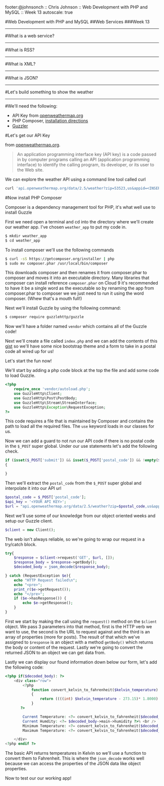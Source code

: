 footer:@johnsonch :: Chris Johnson :: Web Development with PHP and MySQL :: Week 13
autoscale: true

#Web Development with PHP and MySQL
##Web Services
###Week 13

---
#What is a web service?

---
#What is RSS?

---
#What is XML?

---
#What is JSON?

---
#Let's build something to show the weather

---
#We'll need the following:

* API Key from [openweathermap.org](openweathermap.org)
* PHP Composer, [installation directions](https://laracasts.com/discuss/channels/tips/testing-cloud9-ide-with-composer-laravel)
* [Guzzler](https://github.com/guzzle/guzzle)

#Let's get our API Key

from [openweathermap.org](openweathermap.org).

> An application programming interface key (API key) is a code passed in by
computer programs calling an API (application programming interface) to identify
the calling program, its developer, or its user to the Web site.

We can explore the weather API using a command line tool called curl

```bash
curl 'api.openweathermap.org/data/2.5/weather?zip=53523,us&appid=<INSERT API KEY>'
```

#Now install PHP Composer

Composer is a dependency management tool for PHP, it's what well use to install
Guzzle

First we need open a terminal and cd into the directory where we'll create our
weather app. I've chosen ```weather_app``` to put my code in.

```bash
$ mkdir weather_app
$ cd weather_app
```

To install composer we'll use the following commands

```bash
$ curl -sS https://getcomposer.org/installer | php
$ sudo mv composer.phar /usr/local/bin/composer
```

This downloads composer and then renames it from composer.phar to composer and
moves it into an executable directory. Many libraries that composer can install
reference ```composer.phar``` on Cloud 9 it's recommended to have it be a single
word as the executable so by renaming the app from composer.phar to composer we
we just need to run it using the word composer. (Whew that's a mouth full!)

Next we'll install Guzzle by using the following command:

```bash
$ composer require guzzlehttp/guzzle
```

Now we'll have a folder named ```vendor``` which contains all of the Guzzle code!

Next we'll create a file called ```index.php``` and we can add the contents of
this [gist]() so we'll have some nice bootstrap theme and a form to take in a postal
code all wired up for us!

Let's start the fun now!

We'll start by adding a php code block at the top the file and add some code
to load Guzzle.

```php
<?php
    require_once 'vendor/autoload.php';
    use GuzzleHttp\Client;
    use GuzzleHttp\Post\PostBody;
    use GuzzleHttp\Stream\StreamInterface;
    use GuzzleHttp\Exception\RequestException;
?>
```

This code requires a file that is maintained by Composer and contains the path to
load all the required files.  The ```use``` keyword loads in our classes for us.

Now we can add a guard to not run our API code if there is no postal code in the
```$_POST``` super global. Under our use statements let's add the following check.

```php
if (isset($_POST['submit']) && isset($_POST['postal_code']) && !empty($_POST['postal_code']))
{

}
```

Then we'll extract the ```postal_code``` from the ```$_POST``` super global and
interpolate it into our API url

```php
$postal_code = $_POST['postal_code'];
$api_key = '<YOUR API KEY>';
$url = "api.openweathermap.org/data/2.5/weather?zip=$postal_code,us&appid=$api_key";
```

Next we'll use some of our knowledge from our object oriented weeks and setup our
Guzzle client.

```php
$client = new Client();
```

The web isn't always reliable, so we're going to wrap our request in a try/catch
block.

```php
try{
    $response = $client->request('GET', $url, []);
    $response_body = $response->getBody();
    $decoded_body = json_decode($response_body);

} catch (RequestException $e){
    echo "HTTP Request failed\n";
    echo "<pre>";
    print_r($e->getRequest());
    echo "</pre>";
    if ($e->hasResponse()) {
        echo $e->getResponse();
    }
}
```

First we start by making the call using the ```request()``` method on the
```$client``` object. We pass 3 parameters into that method, first is the HTTP
verb we want to use, the second is the URL to request against and the third is
an array of properties (more for posts).  The result of that which we've assigned
to ```$response``` is an object with a method ```getBody()``` which returns the
body or content of the request.  Lastly we're going to convert the returned JSON
to an object we can get data from.

Lastly we can display our found information down below our form, let's add the
following code:

```php
<?php if($decoded_body): ?>
    <div class="row">
        <?php
            function convert_kelvin_to_fahrenheit($kelvin_temperature)
            {
                return ((((int) $kelvin_temperature - 273.15)* 1.8000) + 32.00);
            }
       ?>

        Current Temperature: <?= convert_kelvin_to_fahrenheit($decoded_body->main->temp) ?> <br />
        Current Humdity: <?= $decoded_body->main->humidity ?>% <br />
        Minimum Temperature: <?= convert_kelvin_to_fahrenheit($decoded_body->main->temp_min) ?> <br />
        Maximum Temperature: <?= convert_kelvin_to_fahrenheit($decoded_body->main->temp_max) ?> <br />

    </div>
<?php endif ?>
```

The basic API returns temperatures in Kelvin so we'll use a function to convert
them to Fahrenheit. This is where the ```json_decode``` works well because we
can access the properties of the JSON data like object properties.

Now to test our our working app!

